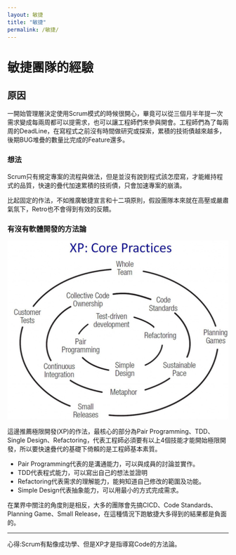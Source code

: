 ```yaml
---
layout: 敏捷
title: "敏捷"
permalink: /敏捷/
---
```


# 敏捷團隊的經驗

## 原因
一開始管理層決定使用Scrum模式的時候很開心，畢竟可以從三個月半年提一次需求變成每兩周都可以提需求，也可以讓工程師們來參與開會。工程師們為了每兩周的DeadLine，在寫程式之前沒有時間做研究或探索，累積的技術債越來越多，後期BUG堆疊的數量比完成的Feature還多。

### 想法
Scrum只有規定專案的流程與做法，但是並沒有說到程式該怎麼寫，才能維持程式的品質，快速的疊代加速累積的技術債，只會加速專案的崩潰。

比起固定的作法，不如推廣敏捷宣言和十二項原則，假設團隊本來就在高壓或嚴肅氣氛下，Retro也不會得到有效的反饋。

### 有沒有軟體開發的方法論
![本地圖片](./images/XP.png)

這邊推薦極限開發(XP)的作法，最核心的部分為Pair Programming、TDD、Single Design、Refactoring，代表工程師必須要有以上4個技能才能開始極限開發，所以要快速疊代的基礎下倚賴的是工程師基本素質。

- Pair Programming代表的是溝通能力，可以與成員的討論並實作。
- TDD代表程式能力，可以寫出自己的想法並證明
- Refactoring代表需求的理解能力，能夠知道自己修改的範圍及功能。
- Simple Design代表抽象能力，可以用最小的方式完成需求。

在業界中關注的角度則是相反，大多的團隊會先搞CICD、Code Standards、Planning Game、Small Release，在這種情況下跑敏捷大多得到的結果都是負面的。

---
心得:Scrum有點像成功學、但是XP才是指導寫Code的方法論。
